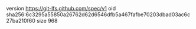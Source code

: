 version https://git-lfs.github.com/spec/v1
oid sha256:6c3295a55850a26762d62d6546dfb5a467fafbe70203dbad03ac6c27ba210f60
size 968
